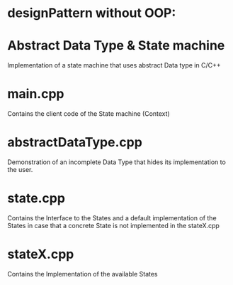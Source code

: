 # designPattern without OOP: 
# Abstract Data Type & State machine
Implementation of a state machine that uses abstract Data type in C/C++

# main.cpp
Contains the client code of the State machine (Context)

# abstractDataType.cpp
Demonstration of an incomplete Data Type that hides its implementation to the user.

# state.cpp
Contains the Interface to the States and a default implementation of the States
in case that a concrete State is not implemented in the stateX.cpp

# stateX.cpp
Contains the Implementation of the available States

